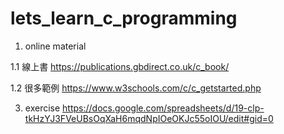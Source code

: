 # lets_learn_c_programming

1. online material

1.1 線上書
https://publications.gbdirect.co.uk/c_book/

1.2 很多範例
https://www.w3schools.com/c/c_getstarted.php

3. exercise
https://docs.google.com/spreadsheets/d/19-clp-tkHzYJ3FVeUBsOqXaH6mqdNpIOeOKJc55oIOU/edit#gid=0
